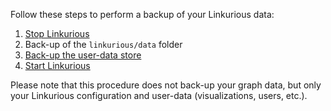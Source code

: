 Follow these steps to perform a backup of your Linkurious data:
1. [Stop Linkurious](/stop)
2. Back-up of the `linkurious/data` folder
3. [Back-up the user-data store](/store-backup)
4. [Start Linkurious](/start)

Please note that this procedure does not back-up your graph data,
but only your Linkurious configuration and user-data (visualizations, users, etc.).
